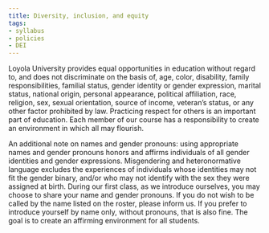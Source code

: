 ```yaml
---
title: Diversity, inclusion, and equity
tags:
- syllabus
- policies
- DEI
---
```


Loyola University provides equal opportunities in education without regard to, and does not discriminate on the basis of, age, color, disability, family responsibilities, familial status, gender identity or gender expression, marital status, national origin, personal appearance, political affiliation, race, religion, sex, sexual orientation, source of income, veteran’s status, or any other factor prohibited by law.
Practicing respect for others is an important part of education.
Each member of our course has a responsibility to create an environment in which all may flourish.

An additional note on names and gender pronouns:
using appropriate names and gender pronouns honors and affirms individuals of all gender identities and gender expressions.
Misgendering and heteronormative language excludes the experiences of individuals whose identities may not fit the gender binary, and/or who may not identify with the sex they were assigned at birth.
During our first class, as we introduce ourselves, you may choose to share your name and gender pronouns.
If you do not wish to be called by the name listed on the roster, please inform us.
If you prefer to introduce yourself by name only, without pronouns, that is also fine.
The goal is to create an affirming environment for all students.
